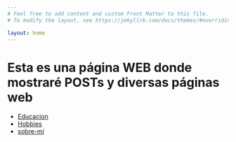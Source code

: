 ```yaml
---
# Feel free to add content and custom Front Matter to this file.
# To modify the layout, see https://jekyllrb.com/docs/themes/#overriding-theme-defaults

layout: home
---
```

# Esta es una página WEB donde mostraré POSTs y diversas páginas web
- [Educacion](educacion.html)
- [Hobbies](hobbies.html)
- [sobre-mí](sobremi.html)